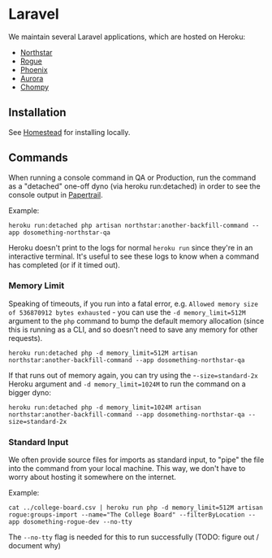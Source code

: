 # Laravel

We maintain several Laravel applications, which are hosted on Heroku:

* [Northstar](https://github.com/DoSomething/northstar)
* [Rogue](https://github.com/DoSomething/rogue)
* [Phoenix](https://github.com/DoSomething/phoenix-next)
* [Aurora](https://github.com/DoSomething/aurora)
* [Chompy](https://github.com/DoSomething/chompy)

## Installation

See [Homestead](https://github.com/DoSomething/communal-docs/tree/master/Homestead) for installing locally.

## Commands

When running a console command in QA or Production, run the command as a "detached" one-off dyno (via heroku run:detached) in order to see the console output in [Papertrail](https://github.com/DoSomething/communal-docs/tree/master/Monitoring).

Example:

```
heroku run:detached php artisan northstar:another-backfill-command --app dosomething-northstar-qa
```

Heroku doesn't print to the logs for normal `heroku run` since they're in an interactive terminal. It's useful to see these logs to know when a command has completed (or if it timed out).

### Memory Limit

Speaking of timeouts, if you run into a fatal error, e.g. `Allowed memory size of 536870912 bytes exhausted` - you can use the `-d memory_limit=512M` argument to the `php` command to bump the default memory allocation (since this is running as a CLI, and so doesn't need to save any memory for other requests).

```
heroku run:detached php -d memory_limit=512M artisan northstar:another-backfill-command --app dosomething-northstar-qa
```

If that runs out of memory again, you can try using the -`-size=standard-2x` Heroku argument and `-d memory_limit=1024M` to run the command on a bigger dyno:

```
heroku run:detached php -d memory_limit=1024M artisan northstar:another-backfill-command --app dosomething-northstar-qa --size=standard-2x
```

### Standard Input

We often provide source files for imports as standard input, to "pipe" the file into the command from your local machine. This way, we don't have to worry about hosting it somewhere on the internet. 

Example:

```
cat ../college-board.csv | heroku run php -d memory_limit=512M artisan rogue:groups-import --name="The College Board" --filterByLocation --app dosomething-rogue-dev --no-tty
```

The `--no-tty` flag is needed for this to run successfully (TODO: figure out / document why)
